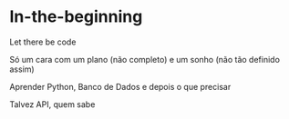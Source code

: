# In-the-beginning
Let there be code

Só um cara com um plano (não completo) e um sonho (não tão definido assim)

Aprender Python, Banco de Dados e depois o que precisar

  Talvez API, quem sabe
